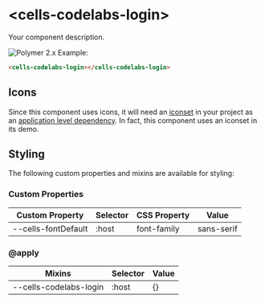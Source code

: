 # &lt;cells-codelabs-login&gt;

Your component description.

![Polymer 2.x](https://img.shields.io/badge/Polymer-2.x-green.svg)
Example:
```html
<cells-codelabs-login></cells-codelabs-login>
```

## Icons

Since this component uses icons, it will need an [iconset](https://bbva.cellsjs.com/guides/best-practices/cells-icons.html) in your project as an [application level dependency](https://bbva.cellsjs.com/guides/advanced-guides/application-level-dependencies.html). In fact, this component uses an iconset in its demo.

## Styling
  The following custom properties and mixins are available for styling:

  ### Custom Properties
  | Custom Property     | Selector | CSS Property | Value       |
  | ------------------- | -------- | ------------ | ----------- |
  | --cells-fontDefault | :host    | font-family  |  sans-serif |
  ### @apply
  | Mixins    | Selector | Value |
  | --------- | -------- | ----- |
  | --cells-codelabs-login | :host    | {} |
